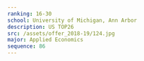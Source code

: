 ```yaml
---
ranking: 16-30
school: University of Michigan, Ann Arbor
description: US TOP26
src: /assets/offer_2018-19/124.jpg
major: Applied Economics
sequence: 86
---
```

